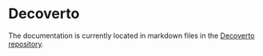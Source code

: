 # Decoverto

The documentation is currently located in markdown files in the
[Decoverto repository](https://github.com/decoverto/decoverto#readme).
